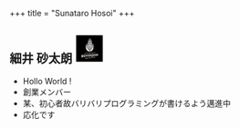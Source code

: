 +++
title = "Sunataro Hosoi"
+++

## 細井 砂太朗 <img src="/image/member/istanbul_0.jpg" width="50" height="50" />
- Hollo World !
- 創業メンバー
- 某、初心者故バリバリプログラミングが書けるよう邁進中
- 応化です

